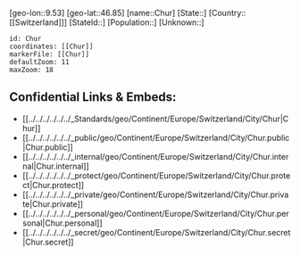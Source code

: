 ﻿---
location: [46.85,9.53]
mapzoom: [7,12] 
mapmarker: city 
type: City
tags:
- geo/City


SpocWebEntityId: 29607
isDeleted: false
confidential: public

---
[geo-lon::9.53]
[geo-lat::46.85]
[name::Chur]
[State::]
[Country::[[Switzerland]]]
[StateId::]
[Population::]
[Unknown::]


```leaflet
id: Chur
coordinates: [[Chur]]
markerFile: [[Chur]]
defaultZoom: 11 
maxZoom: 18
```


## Confidential Links & Embeds: 
- [[../../../../../../_Standards/geo/Continent/Europe/Switzerland/City/Chur|Chur]] 
- [[../../../../../../_public/geo/Continent/Europe/Switzerland/City/Chur.public|Chur.public]] 
- [[../../../../../../_internal/geo/Continent/Europe/Switzerland/City/Chur.internal|Chur.internal]] 
- [[../../../../../../_protect/geo/Continent/Europe/Switzerland/City/Chur.protect|Chur.protect]] 
- [[../../../../../../_private/geo/Continent/Europe/Switzerland/City/Chur.private|Chur.private]] 
- [[../../../../../../_personal/geo/Continent/Europe/Switzerland/City/Chur.personal|Chur.personal]] 
- [[../../../../../../_secret/geo/Continent/Europe/Switzerland/City/Chur.secret|Chur.secret]] 
